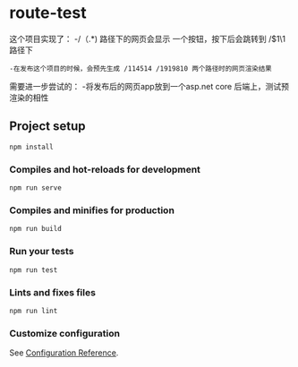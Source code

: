 # route-test

这个项目实现了：
	-/（\.\*) 路径下的网页会显示 一个按钮，按下后会跳转到 /$1\1 路径下

	-在发布这个项目的时候，会预先生成 /114514 /1919810 两个路径时的网页渲染结果

需要进一步尝试的：
	-将发布后的网页app放到一个asp.net core 后端上，测试预渲染的相性

## Project setup
```
npm install
```

### Compiles and hot-reloads for development
```
npm run serve
```

### Compiles and minifies for production
```
npm run build
```

### Run your tests
```
npm run test
```

### Lints and fixes files
```
npm run lint
```

### Customize configuration
See [Configuration Reference](https://cli.vuejs.org/config/).

